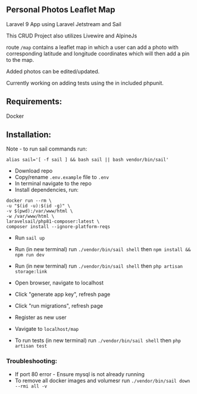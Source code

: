 ## Personal Photos Leaflet Map

Laravel 9 App using Laravel Jetstream and Sail

This CRUD Project also utilizes Livewire and AlpineJs

route ```/map``` contains a leaflet map in which a user can add a photo with corresponding latitude and longitude coordinates which will then add a pin to the map.

Added photos can be edited/updated.

Currently working on adding tests using the in included phpunit.

## Requirements:
Docker

## Installation:
Note - to run sail commands run: 
```
alias sail='[ -f sail ] && bash sail || bash vendor/bin/sail'
```

* Download repo
* Copy/rename ```.env.example``` file to ```.env```
* In terminal navigate to the repo
* Install dependencies, run:
```
docker run --rm \
-u "$(id -u):$(id -g)" \
-v $(pwd):/var/www/html \
-w /var/www/html \
laravelsail/php81-composer:latest \
composer install --ignore-platform-reqs
```
* Run ```sail up```
* Run (in new terminal) run ```./vendor/bin/sail shell``` then  ```npm install && npm run dev```
* Run (in new terminal) run ```./vendor/bin/sail shell``` then  ```php artisan storage:link```
* Open browser, navigate to localhost
* Click "generate app key", refresh page
* Click "run migrations", refresh page
* Register as new user
* Vavigate to ```localhost/map```

* To run tests (in new terminal) run ```./vendor/bin/sail shell``` then  ```php artisan test```

### Troubleshooting:
* If port 80 error - Ensure mysql is not already running
* To remove all docker images and volumesr run ```./vendor/bin/sail down --rmi all -v```
